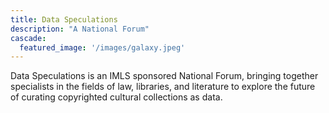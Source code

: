 ```yaml
---
title: Data Speculations
description: "A National Forum"
cascade:
  featured_image: '/images/galaxy.jpeg'
---
```

Data Speculations is an IMLS sponsored National Forum, bringing together specialists in the fields of law, libraries, and literature to explore the future of curating copyrighted cultural collections as data. 
